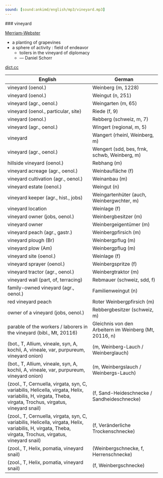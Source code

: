 ```yaml
---
sound: [sound:ankimd/english/mp3/vineyard.mp3]
---
```


\### vineyard

[Merriam-Webster](https://www.merriam-webster.com/dictionary/vineyard)

- a planting of grapevines
- a sphere of activity : field of endeavor
    - toilers in the vineyard of diplomacy
    - — Daniel Schorr

[dict.cc](https://www.dict.cc/vineyard)

| English        | German       |
| -------------- | ------------ |
| vineyard (oenol.) | Weinberg (m, 1228) |
| vineyard (oenol.) | Weingut (n, 251) |
| vineyard (agr., oenol.) | Weingarten (m, 65) |
| vineyard (oenol., particular, site) | Riede (f, 9) |
| vineyard (oenol.) | Rebberg (schweiz, m, 7) |
| vineyard (agr., oenol.) | Wingert (regional, m, 5) |
| vineyard | Wangert (rheinl, Weinberg, m) |
| vineyard (agr., oenol.) | Wengert (sdd, bes, frnk, schwb, Weinberg, m) |
| hillside vineyard (oenol.) | Rebhang (m) |
| vineyard acreage (agr., oenol.) | Weinbaufläche (f) |
| vineyard cultivation (agr., oenol.) | Weinanbau (m) |
| vineyard estate (oenol.) | Weingut (n) |
| vineyard keeper (agr., hist., jobs) | Weingartenhüter (auch, Weinbergwchter, m) |
| vineyard location | Weinlage (f) |
| vineyard owner (jobs, oenol.) | Weinbergbesitzer (m) |
| vineyard owner | Weinbergeigentümer (m) |
| vineyard peach (agr., gastr.) | Weinbergpfirsich (m) |
| vineyard plough (Br) | Weinbergpflug (m) |
| vineyard plow (Am) | Weinbergpflug (m) |
| vineyard site (oenol.) | Weinlage (f) |
| vineyard sprayer (oenol.) | Weinbergspritze (f) |
| vineyard tractor (agr., oenol.) | Weinbergtraktor (m) |
| vineyard wall (part, of, terracing) | Rebmauer (schweiz, sdd, f) |
| family-owned vineyard (agr., oenol.) | Familienweingut (n) |
| red vineyard peach | Roter Weinbergpfirsich (m) |
| owner of a vineyard (jobs, oenol.) | Rebbergbesitzer (schweiz, m) |
| parable of the workers / laborers in the vineyard (bibl., Mt, 20116) | Gleichnis von den Arbeitern im Weinberg (Mt, 20116, n) |
|  (bot., T, Allium, vineale, syn, A, kochii, A, vineale, var, purpureum, vineyard onion) |  (m, Weinberg-Lauch / Weinberglauch) |
|  (bot., T, Allium, vineale, syn, A, kochii, A, vineale, var, purpureum, vineyard onion) |  (m, Weinbergslauch / Weinbergs-Lauch) |
|  (zool., T, Cernuella, virgata, syn, C, variabilis, Helicella, virgata, Helix, variabilis, H, virgata, Theba, virgata, Trochus, virgatus, vineyard snail) |  (f, Sand-Heideschnecke / Sandheideschnecke) |
|  (zool., T, Cernuella, virgata, syn, C, variabilis, Helicella, virgata, Helix, variabilis, H, virgata, Theba, virgata, Trochus, virgatus, vineyard snail) |  (f, Veränderliche Trockenschnecke) |
|  (zool., T, Helix, pomatia, vineyard snail) |  (Weinbergschnecke, f, Herrenschnecke) |
|  (zool., T, Helix, pomatia, vineyard snail) |  (f, Weinbergschnecke) |
